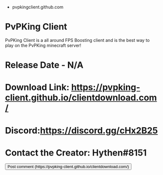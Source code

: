 - pvpkingclient.github.com
# PvPKing Client


PvPKing Client is a all around FPS Boosting client and is the best way to play on the PvPKing minecraft server!

# Release Date - N/A

# Download Link: https://pvpking-client.github.io/clientdownload.com/

# Discord:https://discord.gg/cHx2B25

# Contact the Creator: Hythen#8151

<input class="button" type="submit" value="Post comment (https://pvpking-client.github.io/clientdownload.com/)">

